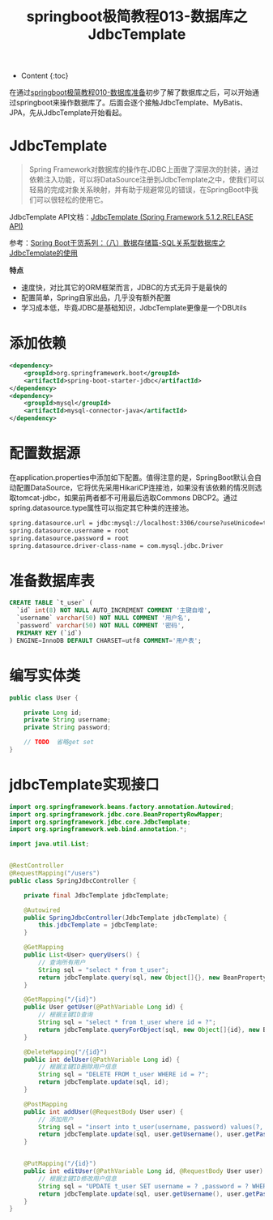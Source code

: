 ﻿---
layout:		post
category:	"springboot"
title:		"springboot极简教程013-数据库之JdbcTemplate"
tags:		[]
---
- Content
{:toc}

在通过[springboot极简教程010\-数据库准备](https://www.zhupite.com/springboot/springboot%E6%9E%81%E7%AE%80%E6%95%99%E7%A8%8B010-%E6%95%B0%E6%8D%AE%E5%BA%93%E5%87%86%E5%A4%87.html)初步了解了数据库之后，可以开始通过springboot来操作数据库了。后面会逐个接触JdbcTemplate、MyBatis、JPA，先从JdbcTemplate开始看起。

# JdbcTemplate
> Spring Framework对数据库的操作在JDBC上面做了深层次的封装，通过依赖注入功能，可以将DataSource注册到JdbcTemplate之中，使我们可以轻易的完成对象关系映射，并有助于规避常见的错误，在SpringBoot中我们可以很轻松的使用它。

JdbcTemplate API文档：[JdbcTemplate \(Spring Framework 5\.1\.2\.RELEASE API\)](https://docs.spring.io/spring/docs/current/javadoc-api/org/springframework/jdbc/core/JdbcTemplate.html)

参考：[Spring Boot干货系列：（八）数据存储篇\-SQL关系型数据库之JdbcTemplate的使用](http://tengj.top/2017/04/13/springboot8/)

**特点**
- 速度快，对比其它的ORM框架而言，JDBC的方式无异于是最快的
- 配置简单，Spring自家出品，几乎没有额外配置
- 学习成本低，毕竟JDBC是基础知识，JdbcTemplate更像是一个DBUtils

# 添加依赖
```xml
<dependency>
    <groupId>org.springframework.boot</groupId>
    <artifactId>spring-boot-starter-jdbc</artifactId>
</dependency>
<dependency>
    <groupId>mysql</groupId>
    <artifactId>mysql-connector-java</artifactId>
</dependency>
```

# 配置数据源
在application.properties中添加如下配置。值得注意的是，SpringBoot默认会自动配置DataSource，它将优先采用HikariCP连接池，如果没有该依赖的情况则选取tomcat-jdbc，如果前两者都不可用最后选取Commons DBCP2。通过spring.datasource.type属性可以指定其它种类的连接池。
```xml
spring.datasource.url = jdbc:mysql://localhost:3306/course?useUnicode=true&characterEncoding=utf-8
spring.datasource.username = root
spring.datasource.password = root
spring.datasource.driver-class-name = com.mysql.jdbc.Driver
```

# 准备数据库表
```sql
CREATE TABLE `t_user` (
  `id` int(8) NOT NULL AUTO_INCREMENT COMMENT '主键自增',
  `username` varchar(50) NOT NULL COMMENT '用户名',
  `password` varchar(50) NOT NULL COMMENT '密码',
  PRIMARY KEY (`id`)
) ENGINE=InnoDB DEFAULT CHARSET=utf8 COMMENT='用户表';
```
# 编写实体类
```java
public class User {

    private Long id;
    private String username;
    private String password;

    // TODO  省略get set
}
```

# jdbcTemplate实现接口
```java
import org.springframework.beans.factory.annotation.Autowired;
import org.springframework.jdbc.core.BeanPropertyRowMapper;
import org.springframework.jdbc.core.JdbcTemplate;
import org.springframework.web.bind.annotation.*;

import java.util.List;


@RestController
@RequestMapping("/users")
public class SpringJdbcController {

    private final JdbcTemplate jdbcTemplate;

    @Autowired
    public SpringJdbcController(JdbcTemplate jdbcTemplate) {
        this.jdbcTemplate = jdbcTemplate;
    }

    @GetMapping
    public List<User> queryUsers() {
        // 查询所有用户
        String sql = "select * from t_user";
        return jdbcTemplate.query(sql, new Object[]{}, new BeanPropertyRowMapper<>(User.class));
    }

    @GetMapping("/{id}")
    public User getUser(@PathVariable Long id) {
        // 根据主键ID查询
        String sql = "select * from t_user where id = ?";
        return jdbcTemplate.queryForObject(sql, new Object[]{id}, new BeanPropertyRowMapper<>(User.class));
    }

    @DeleteMapping("/{id}")
    public int delUser(@PathVariable Long id) {
        // 根据主键ID删除用户信息
        String sql = "DELETE FROM t_user WHERE id = ?";
        return jdbcTemplate.update(sql, id);
    }

    @PostMapping
    public int addUser(@RequestBody User user) {
        // 添加用户
        String sql = "insert into t_user(username, password) values(?, ?)";
        return jdbcTemplate.update(sql, user.getUsername(), user.getPassword());
    }


    @PutMapping("/{id}")
    public int editUser(@PathVariable Long id, @RequestBody User user) {
        // 根据主键ID修改用户信息
        String sql = "UPDATE t_user SET username = ? ,password = ? WHERE id = ?";
        return jdbcTemplate.update(sql, user.getUsername(), user.getPassword(), id);
    }
}
```